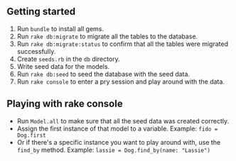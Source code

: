 ## Getting started
1. Run `bundle` to install all gems.
2. Run `rake db:migrate` to migrate all the tables to the database.
3. Run `rake db:migrate:status` to confirm that all the tables were migrated successfully.
4. Create `seeds.rb` in the `db` directory.
5. Write seed data for the models.
6. Run `rake db:seed` to seed the database with the seed data.
7. Run `rake console` to enter a pry session and play around with the data.

## Playing with rake console
* Run `Model.all` to make sure that all the seed data was created correctly.
* Assign the first instance of that model to a variable.
Example: `fido = Dog.first`
* Or if there's a specific instance you want to play around with, use the `find_by` method.
Example: `lassie = Dog.find_by(name: "Lassie")`